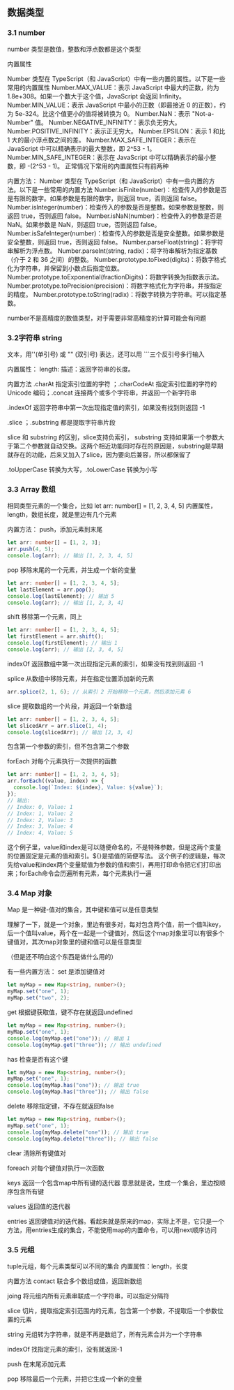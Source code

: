 ## 数据类型

### 3.1 number
number 类型是数值，整数和浮点数都是这个类型

内置属性

Number 类型在 TypeScript（和 JavaScript）中有一些内置的属性。以下是一些常用的内置属性
Number.MAX_VALUE：表示 JavaScript 中最大的正数，约为 1.8e+308。如果一个数大于这个值，JavaScript 会返回 Infinity。
Number.MIN_VALUE：表示 JavaScript 中最小的正数（即最接近 0 的正数），约为 5e-324。比这个值更小的值将被转换为 0。
Number.NaN：表示 "Not-a-Number" 值。
Number.NEGATIVE_INFINITY：表示负无穷大。
Number.POSITIVE_INFINITY：表示正无穷大。
Number.EPSILON：表示 1 和比 1 大的最小浮点数之间的差。
Number.MAX_SAFE_INTEGER：表示在 JavaScript 中可以精确表示的最大整数，即 2^53 - 1。
Number.MIN_SAFE_INTEGER：表示在 JavaScript 中可以精确表示的最小整数，即 -(2^53 - 1)。
正常情况下常用的内置属性只有前两种

内置方法：
Number 类型在 TypeScript（和 JavaScript）中有一些内置的方法。以下是一些常用的内置方法
Number.isFinite(number)：检查传入的参数是否是有限的数字。如果参数是有限的数字，则返回 true，否则返回 false。
Number.isInteger(number)：检查传入的参数是否是整数。如果参数是整数，则返回 true，否则返回 false。
Number.isNaN(number)：检查传入的参数是否是 NaN。如果参数是 NaN，则返回 true，否则返回 false。
Number.isSafeInteger(number)：检查传入的参数是否是安全整数。如果参数是安全整数，则返回 true，否则返回 false。
Number.parseFloat(string)：将字符串解析为浮点数。
Number.parseInt(string, radix)：将字符串解析为指定基数（介于 2 和 36 之间）的整数。
Number.prototype.toFixed(digits)：将数字格式化为字符串，并保留到小数点后指定位数。
Number.prototype.toExponential(fractionDigits)：将数字转换为指数表示法。
Number.prototype.toPrecision(precision)：将数字格式化为字符串，并按指定的精度。
Number.prototype.toString(radix)：将数字转换为字符串。可以指定基数。

number不是高精度的数值类型，对于需要非常高精度的计算可能会有问题

### 3.2字符串 string
文本，用''(单引号) 或 "" (双引号) 表达，还可以用 ```三个反引号多行输入

内置属性：
length:
描述：返回字符串的长度。

内置方法
.charAt 指定索引位置的字符  ；.charCodeAt 指定索引位置的字符的 Unicode 编码；.concat   连接两个或多个字符串，并返回一个新字符串

.indexOf  返回字符串中第一次出现指定值的索引，如果没有找到则返回 -1

.slice  ；.substring    都是提取字符串片段

slice 和 substring 的区别，slice支持负索引， substring 支持如果第一个参数大于第二个参数就自动交换。这两个相近功能同时存在的原因是，substring是早期就存在的功能，后来又加入了slice，因为要向后兼容，所以都保留了

.toUpperCase 转换为大写，.toLowerCase 转换为小写

### 3.3 Array 数组
相同类型元素的一个集合，比如 let arr: number[] = [1, 2, 3, 4, 5]
内置属性，length，数组长度，就是里边有几个元素

内置方法：
push，添加元素到末尾
```typescript
let arr: number[] = [1, 2, 3];
arr.push(4, 5);
console.log(arr); // 输出 [1, 2, 3, 4, 5]
```

pop 移除末尾的一个元素，并生成一个新的变量
```typescript
let arr: number[] = [1, 2, 3, 4, 5];
let lastElement = arr.pop();
console.log(lastElement); // 输出 5
console.log(arr); // 输出 [1, 2, 3, 4]
```

shift 移除第一个元素，同上
```typescript
let arr: number[] = [1, 2, 3, 4, 5];
let firstElement = arr.shift();
console.log(firstElement); // 输出 1
console.log(arr); // 输出 [2, 3, 4, 5]
```

indexOf   返回数组中第一次出现指定元素的索引，如果没有找到则返回 -1

splice 从数组中移除元素，并在指定位置添加新的元素
```typescript
arr.splice(2, 1, 6); // 从索引 2 开始移除一个元素，然后添加元素 6
```

slice  提取数组的一个片段，并返回一个新数组
```typescript
let arr: number[] = [1, 2, 3, 4, 5];
let slicedArr = arr.slice(1, 4);
console.log(slicedArr); // 输出 [2, 3, 4]
```
包含第一个参数的索引，但不包含第二个参数

forEach   对每个元素执行一次提供的函数
```typescript
let arr: number[] = [1, 2, 3, 4, 5];
arr.forEach((value, index) => {
  console.log(`Index: ${index}, Value: ${value}`);
});
// 输出:
// Index: 0, Value: 1
// Index: 1, Value: 2
// Index: 2, Value: 3
// Index: 3, Value: 4
// Index: 4, Value: 5
```
这个例子里，value和index是可以随便命名的，不是特殊参数，但是这两个变量的位置固定是元素的值和索引。${}是插值的简便写法。
这个例子的逻辑是，每次先给value和index两个变量赋值为参数的值和索引，再用打印命令把它们打印出来；forEach命令会历遍所有元素，每个元素执行一遍


### 3.4 Map 对象
Map 是一种键-值对的集合，其中键和值可以是任意类型

理解了一下，就是一个对象，里边有很多对，每对包含两个值，前一个值叫key，后一个值叫value，两个在一起是一个键值对，然后这个map对象里可以有很多个键值对，其次map对象里的键和值可以是任意类型

（但是还不明白这个东西是做什么用的）

有一些内置方法：
set 是添加键值对
```typescript
let myMap = new Map<string, number>();
myMap.set("one", 1);
myMap.set("two", 2);
```

get  根据键获取值，键不存在就返回undefined
```typescript
let myMap = new Map<string, number>();
myMap.set("one", 1);
console.log(myMap.get("one")); // 输出 1
console.log(myMap.get("three")); // 输出 undefined
```

has 检查是否有这个键
```typescript
let myMap = new Map<string, number>();
myMap.set("one", 1);
console.log(myMap.has("one")); // 输出 true
console.log(myMap.has("three")); // 输出 false
```

delete 移除指定键，不存在就返回false
```typescript
let myMap = new Map<string, number>();
myMap.set("one", 1);
console.log(myMap.delete("one")); // 输出 true
console.log(myMap.delete("three")); // 输出 false
```

clear 清除所有键值对

foreach    对每个键值对执行一次函数

keys 返回一个包含map中所有键的迭代器
意思就是说，生成一个集合，里边按顺序包含所有键

values 返回值的迭代器

entries 返回键值对的迭代器。看起来就是原来的map，实际上不是，它只是一个方法，用entries生成的集合，不能使用map的内置命令，可以用next顺序访问



### 3.5 元组

tuple元组，每个元素类型可以不同的集合
内置属性：length，长度

内置方法
contact 联合多个数组或值，返回新数组

joing 将元组内所有元素串联成一个字符串，可以指定分隔符

slice 切片，提取指定索引范围内的元素，包含第一个参数，不提取后一个参数位置的元素

string 元组转为字符串，就是不再是数组了，所有元素合并为一个字符串

indexOf   找指定元素的索引，没有就返回-1

push    在末尾添加元素

pop  移除最后一个元素，并把它生成一个新的变量

